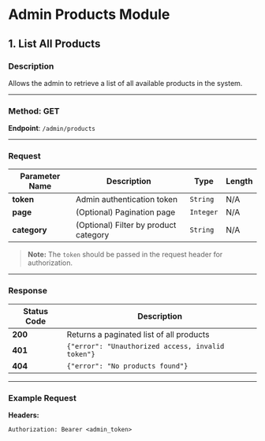 # Admin Products Module

## 1. List All Products

### Description
Allows the admin to retrieve a list of all available products in the system.

---

### Method: **GET**

**Endpoint**: `/admin/products`

---

### Request

| Parameter Name | Description                  | Type     | Length |
|----------------|------------------------------|----------|--------|
| **token**      | Admin authentication token   | `String` | N/A    |
| **page**       | (Optional) Pagination page   | `Integer`| N/A    |
| **category**   | (Optional) Filter by product category | `String` | N/A  |

> **Note:** The `token` should be passed in the request header for authorization.

---

### Response

| Status Code | Description                                         |
|-------------|-----------------------------------------------------|
| **200**     | Returns a paginated list of all products            |
| **401**     | `{"error": "Unauthorized access, invalid token"}`   |
| **404**     | `{"error": "No products found"}`                    |

---

### Example Request

**Headers:**

```http
Authorization: Bearer <admin_token>
